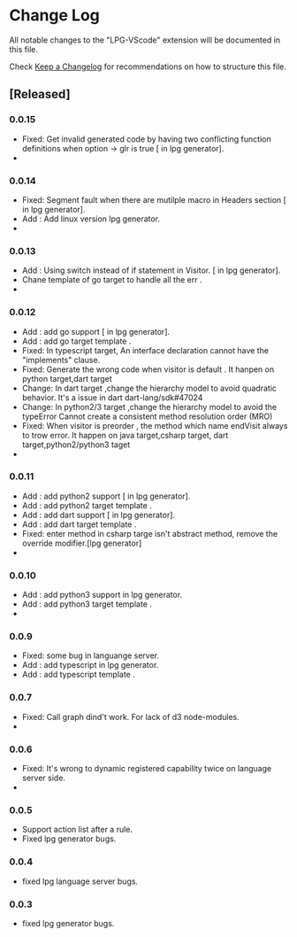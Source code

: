# Change Log

All notable changes to the "LPG-VScode" extension will be documented in this file.

Check [Keep a Changelog](http://keepachangelog.com/) for recommendations on how to structure this file.

## [Released]
### 0.0.15
* Fixed: Get invalid generated code by having two conflicting function definitions when option -> glr is true [ in lpg generator].
* 
### 0.0.14
* Fixed: Segment fault when there are mutilple macro in Headers section [ in lpg generator].
* Add : Add linux version lpg generator.
* 
### 0.0.13
* Add : Using switch instead of if statement in Visitor.  [ in lpg generator].
* Chane template of go target to handle all the err .
* 
### 0.0.12
* Add : add go support  [ in lpg generator].
* Add : add go target template .
* Fixed: In typescript target, An interface declaration cannot have the "implements" clause. 
* Fixed: Generate  the wrong code when visitor is default . It hanpen on  python target,dart target
* Change: In dart target ,change the hierarchy model to avoid quadratic behavior. It's a issue in dart dart-lang/sdk#47024
* Change: In python2/3 target ,change the hierarchy model to avoid  the typeError Cannot create a consistent method resolution order (MRO)
* Fixed:  When visitor is preorder , the method which name  endVisit always to trow error. It happen on java target,csharp target, dart target,python2/python3 taget
* 
### 0.0.11
* Add : add python2 support  [ in lpg generator].
* Add : add python2 target template .
* Add : add dart support   [ in lpg generator].
* Add : add dart target template .
* Fixed: enter method in csharp targe isn't abstract method, remove the override modifier.[lpg generator]
* 
### 0.0.10
* Add : add python3 support in lpg generator.
* Add : add python3 target template .
* 
### 0.0.9
* Fixed: some bug in languange server.
* Add : add typescript in lpg generator.
* Add : add typescript template .
### 0.0.7
* Fixed: Call graph dind't work. For lack of d3 node-modules.
* 

### 0.0.6
* Fixed: It's wrong to dynamic registered capability twice on language server side.
* 
### 0.0.5
* Support action list after a rule.
* Fixed lpg generator bugs.
  
### 0.0.4
* fixed lpg language server bugs.
### 0.0.3
* fixed lpg generator bugs.

  
